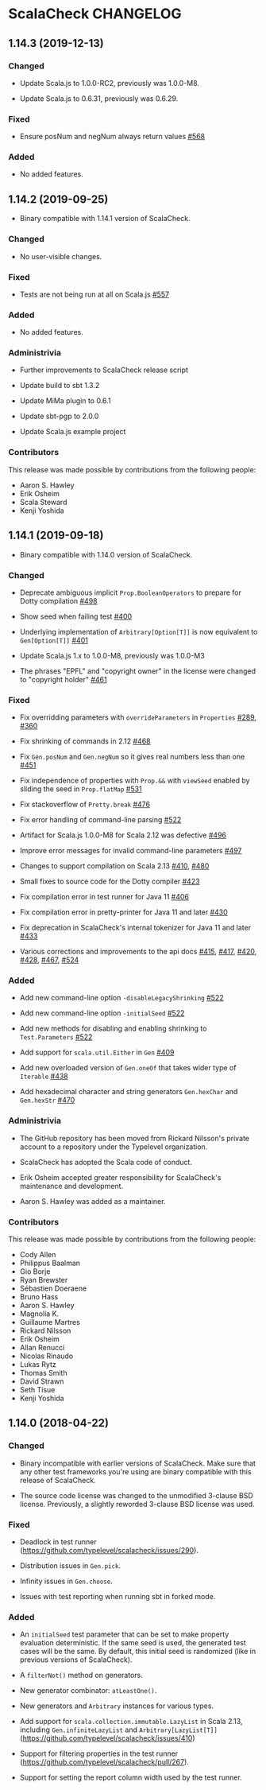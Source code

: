 # ScalaCheck CHANGELOG

## 1.14.3 (2019-12-13)

### Changed

* Update Scala.js to 1.0.0-RC2, previously was 1.0.0-M8.

* Update Scala.js to 0.6.31, previously was 0.6.29.

### Fixed

* Ensure posNum and negNum always return values
  [#568](https://github.com/typelevel/scalacheck/issues/568)

### Added

* No added features.

## 1.14.2 (2019-09-25)

* Binary compatible with 1.14.1 version of ScalaCheck.

### Changed

* No user-visible changes.

### Fixed

* Tests are not being run at all on Scala.js
  [#557](https://github.com/typelevel/scalacheck/issues/557)

### Added

* No added features.

### Administrivia

* Further improvements to ScalaCheck release script

* Update build to sbt 1.3.2

* Update MiMa plugin to 0.6.1

* Update sbt-pgp to 2.0.0

* Update Scala.js example project

### Contributors

This release was made possible by contributions from the following people:

* Aaron S. Hawley
* Erik Osheim
* Scala Steward
* Kenji Yoshida

## 1.14.1 (2019-09-18)

* Binary compatible with 1.14.0 version of ScalaCheck.

### Changed

* Deprecate ambiguous implicit `Prop.BooleanOperators` to prepare for
  Dotty compilation
  [#498](https://github.com/typelevel/scalacheck/pull/498)

* Show seed when failing test
  [#400](https://github.com/typelevel/scalacheck/issues/400)

* Underlying implementation of `Arbitrary[Option[T]]` is now
  equivalent to `Gen[Option[T]]`
  [#401](https://github.com/typelevel/scalacheck/issues/401)

* Update Scala.js 1.x to 1.0.0-M8, previously was 1.0.0-M3

* The phrases "EPFL" and "copyright owner" in the license were changed
  to "copyright holder"
  [#461](https://github.com/typelevel/scalacheck/pull/461)

### Fixed

* Fix overridding parameters with `overrideParameters` in `Properties`
  [#289](https://github.com/typelevel/scalacheck/issues/289),
  [#360](https://github.com/typelevel/scalacheck/issues/360)

* Fix shrinking of commands in 2.12
  [#468](https://github.com/typelevel/scalacheck/pull/468)

* Fix `Gen.posNum` and `Gen.negNum` so it gives real numbers less than
  one [#451](https://github.com/typelevel/scalacheck/pull/451)

* Fix independence of properties with `Prop.&&` with `viewSeed`
  enabled by sliding the seed in `Prop.flatMap`
  [#531](https://github.com/typelevel/scalacheck/pull/531)

* Fix stackoverflow of `Pretty.break`
  [#476](https://github.com/typelevel/scalacheck/pull/476)

* Fix error handling of command-line parsing
  [#522](https://github.com/typelevel/scalacheck/pull/522)

* Artifact for Scala.js 1.0.0-M8 for Scala 2.12 was
  defective [#496](https://github.com/typelevel/scalacheck/issues/496)

* Improve error messages for invalid command-line parameters
  [#497](https://github.com/typelevel/scalacheck/pull/497)

* Changes to support compilation on Scala 2.13
  [#410](https://github.com/typelevel/scalacheck/issues/410),
  [#480](https://github.com/typelevel/scalacheck/issues/480)

* Small fixes to source code for the Dotty compiler
  [#423](https://github.com/typelevel/scalacheck/pull/423)

* Fix compilation error in test runner for Java 11
  [#406](https://github.com/typelevel/scalacheck/issues/406)

* Fix compilation error in pretty-printer for Java 11 and later
  [#430](https://github.com/typelevel/scalacheck/pull/430)

* Fix deprecation in ScalaCheck's internal tokenizer for Java 11 and
  later [#433](https://github.com/typelevel/scalacheck/pull/433)

* Various corrections and improvements to the api docs
  [#415](https://github.com/typelevel/scalacheck/pull/415),
  [#417](https://github.com/typelevel/scalacheck/pull/417),
  [#420](https://github.com/typelevel/scalacheck/pull/420),
  [#428](https://github.com/typelevel/scalacheck/pull/428),
  [#467](https://github.com/typelevel/scalacheck/pull/467),
  [#524](https://github.com/typelevel/scalacheck/pull/524)

### Added

* Add new command-line option `-disableLegacyShrinking`
  [#522](https://github.com/typelevel/scalacheck/pull/522)

* Add new command-line option `-initialSeed`
  [#522](https://github.com/typelevel/scalacheck/pull/522)

* Add new methods for disabling and enabling shrinking to
  `Test.Parameters`
  [#522](https://github.com/typelevel/scalacheck/pull/522)

* Add support for `scala.util.Either` in `Gen`
  [#409](https://github.com/typelevel/scalacheck/pull/409)

* Add new overloaded version of `Gen.oneOf` that takes wider type of
  `Iterable` [#438](https://github.com/typelevel/scalacheck/pull/438)

* Add hexadecimal character and string generators `Gen.hexChar` and
  `Gen.hexStr`
  [#470](https://github.com/typelevel/scalacheck/pull/470)

### Administrivia

* The GitHub repository has been moved from Rickard Nilsson's private
  account to a repository under the Typelevel organization.

* ScalaCheck has adopted the Scala code of conduct.

* Erik Osheim accepted greater responsibility for ScalaCheck's
  maintenance and development.

* Aaron S. Hawley was added as a maintainer.

### Contributors

This release was made possible by contributions from the following people:

* Cody Allen
* Philippus Baalman
* Gio Borje
* Ryan Brewster
* Sébastien Doeraene
* Bruno Hass
* Aaron S. Hawley
* Magnolia K.
* Guillaume Martres
* Rickard Nilsson
* Erik Osheim
* Allan Renucci
* Nicolas Rinaudo
* Lukas Rytz
* Thomas Smith
* David Strawn
* Seth Tisue
* Kenji Yoshida

## 1.14.0 (2018-04-22)

### Changed

* Binary incompatible with earlier versions of ScalaCheck. Make sure that any
  other test frameworks you're using are binary compatible with this release of
  ScalaCheck.

* The source code license was changed to the unmodified 3-clause BSD license.
  Previously, a slightly reworded 3-clause BSD license was used.

### Fixed

* Deadlock in test runner (https://github.com/typelevel/scalacheck/issues/290).

* Distribution issues in `Gen.pick`.

* Infinity issues in `Gen.choose`.

* Issues with test reporting when running sbt in forked mode.

### Added

* An `initialSeed` test parameter that can be set to make property
  evaluation deterministic. If the same seed is used, the generated test cases
  will be the same. By default, this initial seed is randomized (like in
  previous versions of ScalaCheck).

* A `filterNot()` method on generators.

* New generator combinator: `atLeastOne()`.

* New generators and `Arbitrary` instances for various types.

* Add support for `scala.collection.immutable.LazyList` in Scala 2.13,
  including `Gen.infiniteLazyList` and `Arbitrary[LazyList[T]]`
  (https://github.com/typelevel/scalacheck/issues/410)

* Support for filtering properties in the test runner
  (https://github.com/typelevel/scalacheck/pull/267).

* Support for setting the report column width used by the test runner.
